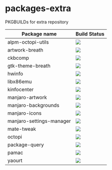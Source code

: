 # packages-extra
PKGBUILDs for extra repository

| Package name | Build Status |
| ------------ | ------------ |
| alpm-octopi-utils   | ![](http://159.65.88.73:8080/view/Manjaro%20ARM%20Extra/job/alpm-octopi-utils/badge/icon) |
| artwork-breath  | ![](http://159.65.88.73:8080/view/Manjaro%20ARM%20Extra/job/artwork-breath/badge/icon) |
| ckbcomp | ![](http://159.65.88.73:8080/view/Manjaro%20ARM%20Extra/job/ckbcomp/badge/icon) |
| gtk-theme-breath | ![](http://159.65.88.73:8080/view/Manjaro%20ARM%20Extra/job/gtk-theme-breath/badge/icon) |
| hwinfo | ![](http://159.65.88.73:8080/view/Manjaro%20ARM%20Extra/job/hwinfo/badge/icon) |
| libx86emu | ![](http://159.65.88.73:8080/view/Manjaro%20ARM%20Extra/job/libx86emu/badge/icon) |
| kinfocenter | ![](http://159.65.88.73:8080/view/Manjaro%20ARM%20Extra/job/kinfocenter/badge/icon) |
| manjaro-artwork | ![](http://159.65.88.73:8080/view/Manjaro%20ARM%20Extra/job/manjaro-artwork/badge/icon) |
| manjaro-backgrounds | ![](http://159.65.88.73:8080/view/Manjaro%20ARM%20Extra/job/manjaro-backgrounds/badge/icon) |
| manjaro-icons | ![](http://159.65.88.73:8080/view/Manjaro%20ARM%20Extra/job/manjaro-icons/badge/icon) |
| manjaro-settings-manager | ![](http://159.65.88.73:8080/view/Manjaro%20ARM%20Extra/job/manjaro-settings-manager/badge/icon) |
| mate-tweak | ![](http://159.65.88.73:8080/view/Manjaro%20ARM%20Extra/job/mate-tweak/badge/icon) |
| octopi | ![](http://159.65.88.73:8080/view/Manjaro%20ARM%20Extra/job/octopi/badge/icon) |
| package-query | ![](http://159.65.88.73:8080/view/Manjaro%20ARM%20Extra/job/package-query/badge/icon) |
| pamac | ![](http://159.65.88.73:8080/view/Manjaro%20ARM%20Extra/job/pamac/badge/icon) |
| yaourt | ![](http://159.65.88.73:8080/view/Manjaro%20ARM%20Extra/job/yaourt/badge/icon) |
